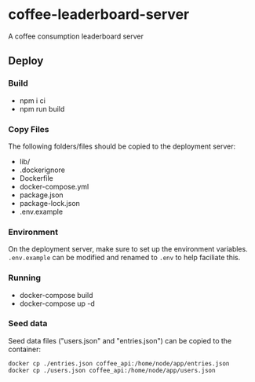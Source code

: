 # coffee-leaderboard-server
A coffee consumption leaderboard server

## Deploy

### Build

- npm i ci
- npm run build

### Copy Files

The following folders/files should be copied to the deployment server:

- lib/
- .dockerignore
- Dockerfile
- docker-compose.yml
- package.json
- package-lock.json
- .env.example

### Environment

On the deployment server, make sure to set up the environment variables.
`.env.example` can be modified and renamed to `.env` to help faciliate this.

### Running

- docker-compose build
- docker-compose up -d

### Seed data

Seed data files ("users.json" and "entries.json") can be copied to the container:

```
docker cp ./entries.json coffee_api:/home/node/app/entries.json
docker cp ./users.json coffee_api:/home/node/app/users.json
```
